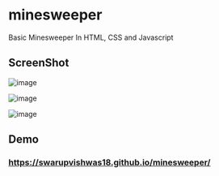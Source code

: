 # minesweeper
Basic Minesweeper In HTML, CSS and Javascript

## ScreenShot
![image](https://user-images.githubusercontent.com/91014156/197440968-436560a8-4dad-4ba2-bcf5-9bb220c74d47.png)

![image](https://user-images.githubusercontent.com/91014156/197440991-09c42177-a8b2-4bb9-a286-67ea839f5ab8.png)

![image](https://user-images.githubusercontent.com/91014156/197441026-999cdf1c-b4b9-4eac-8a97-d3f82ff89713.png)


## Demo
### https://swarupvishwas18.github.io/minesweeper/
